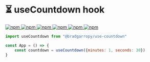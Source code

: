 # ⏳ useCountdown hook

<a href="https://www.npmjs.com/package/@bradgarropy/use-countdown">
    <img alt="npm" src="https://img.shields.io/npm/v/@bradgarropy/use-countdown.svg?style=flat-square">
</a>

<a href="https://www.npmjs.com/package/@bradgarropy/use-countdown">
    <img alt="npm" src="https://img.shields.io/npm/dt/@bradgarropy/use-countdown?style=flat-square">
</a>

<a href="https://bundlephobia.com/result?p=@bradgarropy/use-countdown">
    <img alt="npm" src="https://img.shields.io/bundlephobia/min/@bradgarropy/use-countdown?style=flat-square">
</a>

<a href="https://github.com/bradgarropy/use-countdown/actions">
    <img alt="npm" src="https://img.shields.io/github/workflow/status/bradgarropy/use-countdown/release?style=flat-square">
</a>

<a href="https://www.typescriptlang.org/dt/search?search=%40bradgarropy%2Fuse-countdown">
    <img alt="npm" src="https://img.shields.io/npm/types/@bradgarropy/use-countdown?style=flat-square">
</a>

<a href="https://bradgarropy.com/discord">
    <img alt="npm" src="https://img.shields.io/discord/748196643140010015?style=flat-square">
</a>

```javascript
import useCountdown from "@bradgarropy/use-countdown"

const App = () => {
    const countdown = useCountdown({minutes: 1, seconds: 30})
}
```
